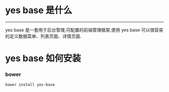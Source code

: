 # yes base 是什么 #
----------

yes base 是一套用于后台管理,可配置的前端管理框架,使用 yes base 可以很容易的定义数据菜单、列表页面、详情页面.


# yes base 如何安装 

### bower

```shell
bower install yes-base
```
